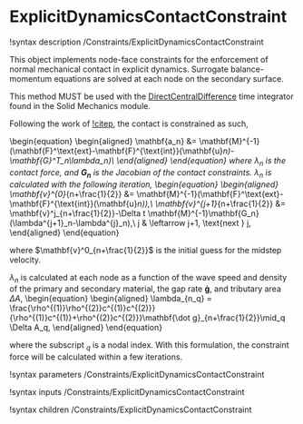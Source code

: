 # ExplicitDynamicsContactConstraint

!syntax description /Constraints/ExplicitDynamicsContactConstraint

This object implements node-face constraints for the enforcement of normal
mechanical contact in explicit dynamics. Surrogate balance-momentum equations are
solved at each node on the secondary surface.

This method MUST be used with the [DirectCentralDifference](source/timeintegrators/DirectCentralDifference.md) time integrator found in the Solid Mechanics module.

Following the work of [!citep](heinstein2000contact), the contact is constrained as such,

\begin{equation}
    \begin{aligned}
        \mathbf{a_n} &= \mathbf{M}^{-1}(\mathbf{F}^\text{ext}-\mathbf{F}^{\text{int}}(\mathbf{u}_n)-\mathbf{G}^T_n\lambda_n)\\
    \end{aligned}
\end{equation}
where $\lambda_n$ is the contact force, and $\mathbf{G_n}$ is the Jacobian of the contact constraints. $\lambda_n$ is calculated with the following iteration,
\begin{equation}
    \begin{aligned}
        \mathbf{v}^{0}_{n+\frac{1}{2}} &= \mathbf{M}^{-1}(\mathbf{F}^\text{ext}-\mathbf{F}^{\text{int}}(\mathbf{u}_n)),\\
        \mathbf{v}^{j+1}_{n+\frac{1}{2}} &= \mathbf{v}^j_{n+\frac{1}{2}}-\Delta t \mathbf{M}^{-1}\mathbf{G_n}(\lambda^{j+1}_n-\lambda^{j}_n),\\
        j & \leftarrow j+1, \text{next } j,
    \end{aligned}
\end{equation}

where $\mathbf{v}^0_{n+\frac{1}{2}}$ is the initial guess for the midstep velocity.

$\lambda_n$ is calculated at each node as a function of the wave speed and density of the primary and secondary material, the gap rate $\mathbf{\dot g}$, and tributary area $\Delta A$,
\begin{equation}
    \begin{aligned}
        \lambda_{n_q} = \frac{\rho^{(1)}\rho^{(2)}c^{(1)}c^{(2)}}{\rho^{(1)}c^{(1)}+\rho^{(2)}c^{(2)}}\mathbf{\dot g}_{n+\frac{1}{2}}\mid_q \Delta A_q,
    \end{aligned}
\end{equation}

where the subscript $_q$ is a nodal index. With this formulation, the constraint force will be calculated within a few iterations.
<!-- For relevant equations, see [!citep](heinstein2000contact), in particular,
Equations (15), (21), (26) and (29). -->

!syntax parameters /Constraints/ExplicitDynamicsContactConstraint

!syntax inputs /Constraints/ExplicitDynamicsContactConstraint

!syntax children /Constraints/ExplicitDynamicsContactConstraint
